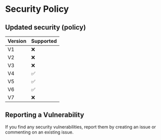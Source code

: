 # Security Policy

## Updated security (policy)

| Version | Supported          |
| ------- | ------------------ |
| V1      | :x:                |
| V2      | :x:                |
| V3      | :x:                |
| V4      | :white_check_mark: |
| V5      | :white_check_mark: |
| V6      | :white_check_mark: |
| V7      | :x:                |

## Reporting a Vulnerability

If you find any security vulnerabilities, report them by creating an issue or commenting on an existing issue.
